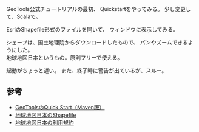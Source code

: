 GeoTools公式チュートリアルの最初、
Quickstartをやってみる。
少し変更して、Scalaで。

EsriのShapefile形式のファイルを開いて、
ウィンドウに表示してみる。

シェープは、国土地理院からダウンロードしたもので、
パンやズームできるようにした。  
地球地図日本というもの。原則フリーで使える。

起動がちょっと遅い。
また、終了時に警告が出ているが、スルー。

## 参考
- [GeoToolsのQuick Start（Maven版）](http://docs.geotools.org/latest/userguide/tutorial/quickstart/maven.html)
- [地球地図日本のShapefile](http://www.gsi.go.jp/kankyochiri/gm_jpn.html)
- [地球地図日本の利用規約](http://www.gsi.go.jp/kikakuchousei/kikakuchousei40182.html)
